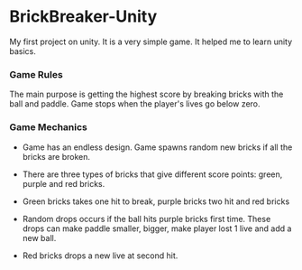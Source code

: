 # BrickBreaker-Unity
My first project on unity. It is a very simple game. It helped me to learn unity basics.


### Game Rules
The main purpose is getting the highest score by breaking bricks with the ball and paddle. 
Game stops when the player's lives go below zero.


### Game Mechanics
- Game has an endless design. Game spawns random new bricks if all the bricks are broken.

- There are three types of bricks that give different score points: green, purple and red bricks.

- Green bricks takes one hit to break, purple bricks two hit and red bricks 

- Random drops occurs if the ball hits purple bricks first time. 
  These drops can make paddle smaller, bigger, make player lost 1 live and add a new ball.

- Red bricks drops a new live at second hit.
